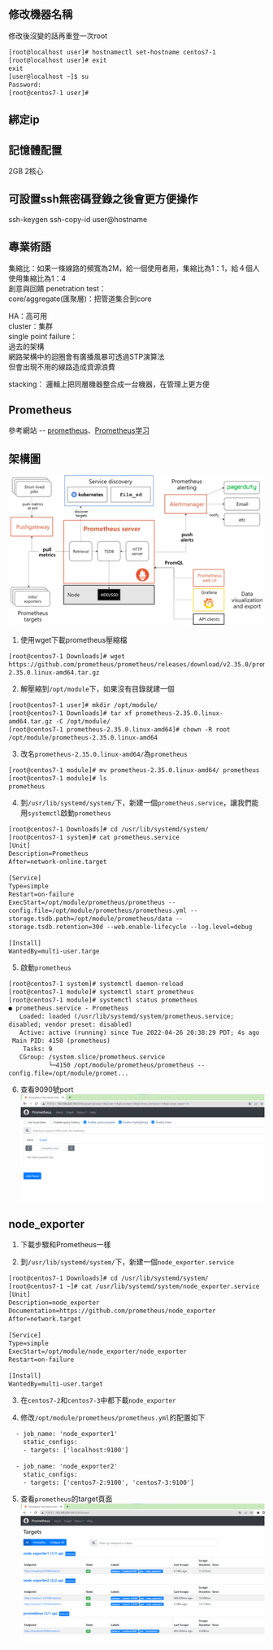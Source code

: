 ## 修改機器名稱
修改後沒變的話再重登一次root
```
[root@localhost user]# hostnamectl set-hostname centos7-1
[root@localhost user]# exit
exit
[user@localhost ~]$ su
Password: 
[root@centos7-1 user]# 
```
## 綁定ip

## 記憶體配置
2GB 
2核心

## 可設置ssh無密碼登錄之後會更方便操作
ssh-keygen
ssh-copy-id user@hostname

## 專業術語
集縮比：如果一條線路的頻寬為2M，給一個使用者用，集縮比為1：1，給４個人使用集縮比為1：4  
創意與回饋
penetration test：  
core/aggregate(匯聚層)：把管道集合到core  

HA：高可用  
cluster：集群  
single point failure：  
過去的架構  
網路架構中的迴圈會有廣播風暴可透過STP演算法  
但會出現不用的線路造成資源浪費

stacking： 邏輯上把同層機器整合成一台機器，在管理上更方便  

## Prometheus
參考網站 -- [prometheus](https://prometheus.io/download/)、[Prometheus学习](https://www.codeleading.com/article/10525895320/)
## 架構圖
![](pic/prometheus_server.png)


1. 使用wget下載prometheus壓縮檔  
```
[root@centos7-1 Downloads]# wget https://github.com/prometheus/prometheus/releases/download/v2.35.0/prometheus-2.35.0.linux-amd64.tar.gz
```
2. 解壓縮到`/opt/module`下，如果沒有目錄就建一個
```
[root@centos7-1 user]# mkdir /opt/module/
[root@centos7-1 Downloads]# tar xf prometheus-2.35.0.linux-amd64.tar.gz -C /opt/module/ 
[root@centos7-1 prometheus-2.35.0.linux-amd64]# chown -R root /opt/module/prometheus-2.35.0.linux-amd64
```
3. 改名`prometheus-2.35.0.linux-amd64/`為`prometheus`
```
[root@centos7-1 module]# mv prometheus-2.35.0.linux-amd64/ prometheus
[root@centos7-1 module]# ls
prometheus
```
4. 到`/usr/lib/systemd/system/`下，新建一個`prometheus.service`，讓我們能用`systemctl`啟動`prometheus`
```
[root@centos7-1 Downloads]# cd /usr/lib/systemd/system/
[root@centos7-1 system]# cat prometheus.service 
[Unit]
Description=Prometheus
After=network-online.target

[Service]
Type=simple
Restart=on-failure
ExecStart=/opt/module/prometheus/prometheus --config.file=/opt/module/prometheus/prometheus.yml --storage.tsdb.path=/opt/module/prometheus/data --storage.tsdb.retention=30d --web.enable-lifecycle --log.level=debug

[Install]
WantedBy=multi-user.targe
```
5. 啟動`prometheus`
```
[root@centos7-1 system]# systemctl daemon-reload
[root@centos7-1 module]# systemctl start prometheus
[root@centos7-1 module]# systemctl status prometheus
● prometheus.service - Prometheus
   Loaded: loaded (/usr/lib/systemd/system/prometheus.service; disabled; vendor preset: disabled)
   Active: active (running) since Tue 2022-04-26 20:38:29 PDT; 4s ago
 Main PID: 4150 (prometheus)
    Tasks: 9
   CGroup: /system.slice/prometheus.service
           └─4150 /opt/module/prometheus/prometheus --config.file=/opt/module/promet...

```
6. 查看9090號port
![](pic/../pic/prometheus.png)
## node_exporter
1. 下載步驟和Prometheus一樣  

2. 到`/usr/lib/systemd/system/`下，新建一個`node_exporter.service`
```
[root@centos7-1 Downloads]# cd /usr/lib/systemd/system/
[root@centos7-1 ~]# cat /usr/lib/systemd/system/node_exporter.service 
[Unit]
Description=node_exporter
Documentation=https://github.com/prometheus/node_exporter
After=network.target
 
[Service]
Type=simple
ExecStart=/opt/module/node_exporter/node_exporter
Restart=on-failure

[Install]
WantedBy=multi-user.target
```
3. 在`centos7-2`和`centos7-3`中都下載`node_exporter`  

4. 修改`/opt/module/prometheus/prometheus.yml`的配置如下
```
  - job_name: 'node_exporter1'
    static_configs:
    - targets: ['localhost:9100']

  - job_name: 'node_exporter2'
    static_configs:
    - targets: ['centos7-2:9100', 'centos7-3:9100']
```
5. 查看`prometheus`的target頁面  
![](pic/../pic/prometheus_target.png)
